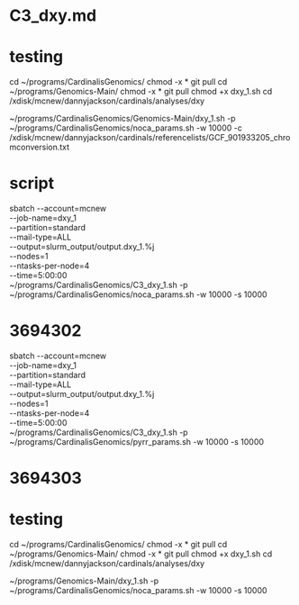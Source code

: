 # C3_dxy.md
# testing

cd ~/programs/CardinalisGenomics/
chmod -x *
git pull
cd ~/programs/Genomics-Main/
chmod -x *
git pull
chmod +x dxy_1.sh
cd /xdisk/mcnew/dannyjackson/cardinals/analyses/dxy

~/programs/CardinalisGenomics/Genomics-Main/dxy_1.sh -p ~/programs/CardinalisGenomics/noca_params.sh -w 10000 -c /xdisk/mcnew/dannyjackson/cardinals/referencelists/GCF_901933205_chromconversion.txt



# script
sbatch --account=mcnew \
--job-name=dxy_1 \
--partition=standard \
--mail-type=ALL \
--output=slurm_output/output.dxy_1.%j \
--nodes=1 \
--ntasks-per-node=4 \
--time=5:00:00 \
~/programs/CardinalisGenomics/C3_dxy_1.sh -p ~/programs/CardinalisGenomics/noca_params.sh -w 10000 -s 10000
# 3694302

sbatch --account=mcnew \
--job-name=dxy_1 \
--partition=standard \
--mail-type=ALL \
--output=slurm_output/output.dxy_1.%j \
--nodes=1 \
--ntasks-per-node=4 \
--time=5:00:00 \
~/programs/CardinalisGenomics/C3_dxy_1.sh -p ~/programs/CardinalisGenomics/pyrr_params.sh -w 10000 -s 10000
# 3694303

# testing

cd ~/programs/CardinalisGenomics/
chmod -x *
git pull
cd ~/programs/Genomics-Main/
chmod -x *
git pull
chmod +x dxy_1.sh
cd /xdisk/mcnew/dannyjackson/cardinals/analyses/dxy

~/programs/Genomics-Main/dxy_1.sh -p ~/programs/CardinalisGenomics/noca_params.sh -w 10000 -s 10000


